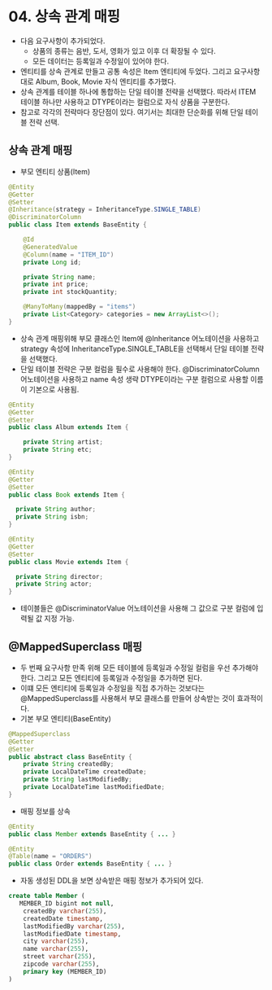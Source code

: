 # 04. 상속 관계 매핑
- 다음 요구사항이 추가되었다.
  - 상품의 종류는 음반, 도서, 영화가 있고 이후 더 확장될 수 있다.
  - 모든 데이터는 등록일과 수정일이 있어야 한다.
- 엔티티를 상속 관계로 만들고 공통 속성은 Item 엔티티에 두었다. 그리고 요구사항대로 Album, Book, Movie 자식 엔티티를 추가했다.
- 상속 관계를 테이블 하나에 통합하는 단일 테이블 전략을 선택했다. 따라서 ITEM 테이블 하나만 사용하고 DTYPE이라는 컬럼으로 자식 상품을 구분한다.
- 참고로 각각의 전략마다 장단점이 있다. 여기서는 최대한 단순화를 위해 단일 테이블 전략 선택.

## 상속 관계 매핑
- 부모 엔티티 상품(Item)
```java
@Entity
@Getter
@Setter
@Inheritance(strategy = InheritanceType.SINGLE_TABLE)
@DiscriminatorColumn
public class Item extends BaseEntity {

	@Id
	@GeneratedValue
	@Column(name = "ITEM_ID")
	private Long id;

	private String name;
	private int price;
	private int stockQuantity;

	@ManyToMany(mappedBy = "items")
	private List<Category> categories = new ArrayList<>();
}
```
- 상속 관계 매핑위해 부모 클래스인 Item에 @Inheritance 어노테이션을 사용하고 strategy 속성에 InheritanceType.SINGLE_TABLE을 선택해서 단일 테이블 전략을 선택했다.
- 단일 테이블 전략은 구분 컬럼을 필수로 사용해야 한다. @DiscriminatorColumn 어노테이션을 사용하고 name 속성 생략 DTYPE이라는 구분 컬럼으로 사용할 이름이 기본으로 사용됨.
```java
@Entity
@Getter
@Setter
public class Album extends Item {

	private String artist;
	private String etc;
}

@Entity
@Getter
@Setter
public class Book extends Item {

  private String author;
  private String isbn;
}

@Entity
@Getter
@Setter
public class Movie extends Item {

  private String director;
  private String actor;
}
```
- 테이블들은 @DiscriminatorValue 어노테이션을 사용해 그 값으로 구분 컬럼에 입력될 값 지정 가능.

## @MappedSuperclass 매핑
- 두 번째 요구사항 만족 위해 모든 테이블에 등록일과 수정일 컬럼을 우선 추가해야 한다. 그리고 모든 엔티티에 등록일과 수정일을 추가하면 된다.
- 이떄 모든 엔티티에 등록일과 수정일을 직접 추가하는 것보다는 @MappedSuperclass를 사용해서 부모 클래스를 만들어 상속받는 것이 효과적이다.
- 기본 부모 엔티티(BaseEntity)
```java
@MappedSuperclass
@Getter
@Setter
public abstract class BaseEntity {
	private String createdBy;
	private LocalDateTime createdDate;
	private String lastModifiedBy;
	private LocalDateTime lastModifiedDate;
}
```
- 매핑 정보를 상속 
```java
@Entity
public class Member extends BaseEntity { ... }

@Entity
@Table(name = "ORDERS")
public class Order extends BaseEntity { ... }
```
- 자동 생성된 DDL을 보면 상속받은 매핑 정보가 추가되어 있다.
```sql
create table Member (
   MEMBER_ID bigint not null,
    createdBy varchar(255),
    createdDate timestamp,
    lastModifiedBy varchar(255),
    lastModifiedDate timestamp,
    city varchar(255),
    name varchar(255),
    street varchar(255),
    zipcode varchar(255),
    primary key (MEMBER_ID)
)
```
